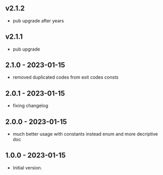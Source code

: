 ## v2.1.2
- pub upgrade after years
## v2.1.1
- pub upgrade
## 2.1.0 - 2023-01-15
- removed duplicated codes from exit codes consts
## 2.0.1 - 2023-01-15
- fixing changelog
## 2.0.0 - 2023-01-15
- much better usage with constants instead enum and more decriptive doc

## 1.0.0 - 2023-01-15

- Initial version.
